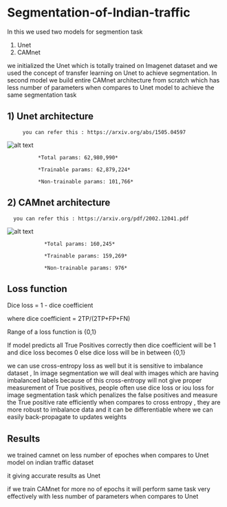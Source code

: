 # Segmentation-of-Indian-traffic
In this we used two models for segmention task
1) Unet 
2) CAMnet


we initialized the Unet which is totally trained on Imagenet dataset and we used the concept of transfer learning on Unet to achieve segmentation. In second model we build entire CAMnet architecture from scratch which has less number of parameters when compares to Unet model to achieve the same segmentation task

## 1) Unet architecture

         you can refer this : https://arxiv.org/abs/1505.04597

   ![alt text](https://lmb.informatik.uni-freiburg.de/people/ronneber/u-net/u-net-architecture.png)

              *Total params: 62,980,990*

              *Trainable params: 62,879,224*

              *Non-trainable params: 101,766*


## 2) CAMnet architecture

      you can refer this : https://arxiv.org/pdf/2002.12041.pdf
  
  ![alt text](https://i.imgur.com/prH3Mno.png)

                *Total params: 160,245*

                *Trainable params: 159,269*

                *Non-trainable params: 976*

## Loss function

Dice loss = 1 - dice coefficient

where dice coefficient = 2TP/(2TP+FP+FN) 

Range of a loss function is {0,1}

If model predicts  all True Positives correctly then dice coefficient will be 1 and dice loss becomes 0  else dice loss will be in between {0,1} 

we can use cross-entropy loss as well but it is sensitive to imbalance dataset , In image segmentation we will deal with images which are having imbalanced labels because of this cross-entropy will not give proper measurement of True positives, people often use dice loss or iou loss for image segmentation task which penalizes the false positives and measure the True positive rate efficiently when compares to cross entropy , they are more robust to imbalance data and it can be  differentiable where we can easily back-propagate to updates weights

## Results

we trained camnet on less number of epoches when compares to Unet model on indian traffic dataset 

it giving  accurate results as Unet

if we train CAMnet for more no of epochs it will perform same task very effectively with less number of parameters when compares to Unet
